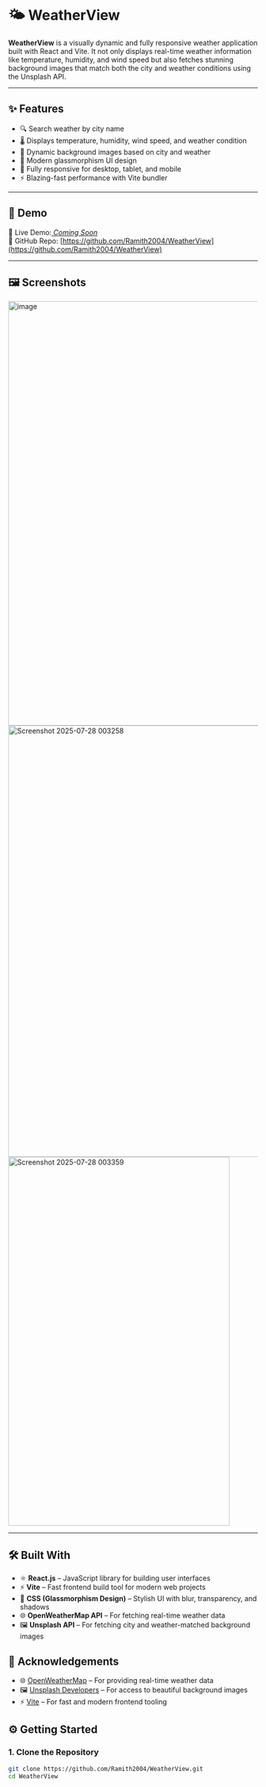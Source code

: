 # 🌤️ WeatherView

**WeatherView** is a visually dynamic and fully responsive weather application built with React and Vite. It not only displays real-time weather information like temperature, humidity, and wind speed but also fetches stunning background images that match both the city and weather conditions using the Unsplash API.

---

## ✨ Features

- 🔍 Search weather by city name
- 🌡️ Displays temperature, humidity, wind speed, and weather condition
- 🌆 Dynamic background images based on city and weather
- 💠 Modern glassmorphism UI design
- 📱 Fully responsive for desktop, tablet, and mobile
- ⚡ Blazing-fast performance with Vite bundler

---

## 🚀 Demo

🔗 Live Demo:[ _Coming Soon_](https://weatherviewrc.netlify.app/)  
🔗 GitHub Repo: [https://github.com/Ramith2004/WeatherView](https://github.com/Ramith2004/WeatherView)

---

## 🖼️ Screenshots

<img width="1919" height="855" alt="image" src="https://github.com/user-attachments/assets/f6e08c99-a285-4d86-bddb-97cebd24574f" />
<img width="1914" height="869" alt="Screenshot 2025-07-28 003258" src="https://github.com/user-attachments/assets/e99ad745-f840-4492-8524-6e134319af84" />
<img width="447" height="743" alt="Screenshot 2025-07-28 003359" src="https://github.com/user-attachments/assets/6aae64e3-362c-4fee-8b1f-fac0c0b32f06" />

---
## 🛠️ Built With

- ⚛️ **React.js** – JavaScript library for building user interfaces  
- ⚡ **Vite** – Fast frontend build tool for modern web projects  
- 🎨 **CSS (Glassmorphism Design)** – Stylish UI with blur, transparency, and shadows  
- 🌐 **OpenWeatherMap API** – For fetching real-time weather data  
- 🖼️ **Unsplash API** – For fetching city and weather-matched background images  

## 🙌 Acknowledgements

- 🌐 [OpenWeatherMap](https://openweathermap.org/) – For providing real-time weather data  
- 🖼️ [Unsplash Developers](https://unsplash.com/developers) – For access to beautiful background images  
- ⚡ [Vite](https://vitejs.dev/) – For fast and modern frontend tooling  

## ⚙️ Getting Started

### 1. Clone the Repository
```bash
git clone https://github.com/Ramith2004/WeatherView.git
cd WeatherView





